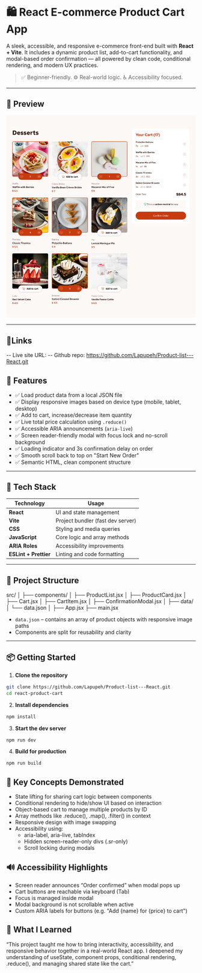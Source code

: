  # 🛍️ React E-commerce Product Cart App

A sleek, accessible, and responsive e-commerce front-end built with **React + Vite**. It includes a dynamic product list, add-to-cart functionality, and modal-based order confirmation — all powered by clean code, conditional rendering, and modern UX practices.

> ✅ Beginner-friendly. ⚙️ Real-world logic. ♿ Accessibility focused.

---

## 📸 Preview

![Preview Screenshot](./public/preview-desktop.png)  

---

## 🔗Links
-- Live site URL: 
-- Github repo: https://github.com/Lapupeh/Product-list---React.git

## 🚀 Features

- ✅ Load product data from a local JSON file
- ✅ Display responsive images based on device type (mobile, tablet, desktop)
- ✅ Add to cart, increase/decrease item quantity
- ✅ Live total price calculation using `.reduce()`
- ✅ Accessible ARIA announcements (`aria-live`)
- ✅ Screen reader-friendly modal with focus lock and no-scroll background
- ✅ Loading indicator and 3s confirmation delay on order
- ✅ Smooth scroll back to top on "Start New Order"
- ✅ Semantic HTML, clean component structure

---

## 🧰 Tech Stack

| Technology    | Usage |
| ------------- | ----- |
| **React**     | UI and state management |
| **Vite**      | Project bundler (fast dev server) |
| **CSS**       | Styling and media queries |
| **JavaScript**| Core logic and array methods |
| **ARIA Roles**| Accessibility improvements |
| **ESLint + Prettier** |  Linting and code formatting |

---

## 📁 Project Structure

src/
│
├── components/
│ ├── ProductList.jsx
│ ├── ProductCard.jsx
│ ├── Cart.jsx
│ ├── CartItem.jsx
│ ├── ConfirmationModal.jsx
│
├── data/
│ └── data.json
│
├── App.jsx
├── main.jsx

- `data.json` – contains an array of product objects with responsive image paths
- Components are split for reusability and clarity

---

## 📦 Getting Started

1. **Clone the repository**
```bash
git clone https://github.com/Lapupeh/Product-list---React.git
cd react-product-cart 
```
2. **Install dependencies**
```bash 
npm install
```
3. **Start the dev server**
```bash
npm run dev
```
4. **Build for production**
```bash
npm run build
```

## 🧪 Key Concepts Demonstrated

- State lifting for sharing cart logic between components
- Conditional rendering to hide/show UI based on interaction
- Object-based cart to manage multiple products by ID
- Array methods like .reduce(), .map(), .filter() in context
- Responsive design with image swapping
- Accessibility using:
    - aria-label, aria-live, tabIndex
    - Hidden screen-reader-only divs (.sr-only)
    - Scroll locking during modals

## 🔊 Accessibility Highlights

- Screen reader announces “Order confirmed” when modal pops up
- Cart buttons are reachable via keyboard (Tab)
- Focus is managed inside modal
- Modal background is not scrollable when active
- Custom ARIA labels for buttons (e.g. "Add {name} for {price} to cart")

## 🧠 What I Learned
“This project taught me how to bring interactivity, accessibility, and responsive behavior together in a real-world React app. I deepened my understanding of useState, component props, conditional rendering, .reduce(), and managing shared state like the cart.”